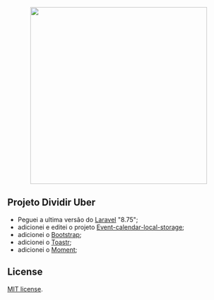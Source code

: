 <p align="center"><a href="https://laravel.com" target="_blank"><img src="https://raw.githubusercontent.com/laravel/art/master/logo-lockup/5%20SVG/2%20CMYK/1%20Full%20Color/laravel-logolockup-cmyk-red.svg" width="400"></a></p>

## Projeto Dividir Uber

- Peguei a ultima versão do [Laravel](https://laravel.com/docs/8.x) "8.75";
- adicionei e editei o projeto [Event-calendar-local-storage](https://github.com/SurajVerma/calendar);
- adicionei o [Bootstrap](https://github.com/twbs/bootstrap);
- adicionei o [Toastr](https://github.com/CodeSeven/toastr);
- adicionei o [Moment](https://github.com/moment/moment/);

## License

[MIT license](https://opensource.org/licenses/MIT).
